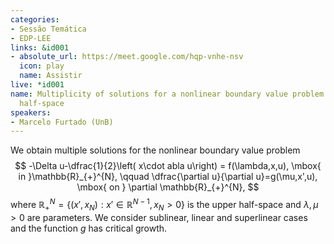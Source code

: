 ```yaml
---
categories:
- Sessão Temática
- EDP-LEE
links: &id001
- absolute_url: https://meet.google.com/hqp-vnhe-nsv
  icon: play
  name: Assistir
live: *id001
name: Multiplicity of solutions for a nonlinear boundary value problem in the upper
  half-space
speakers:
- Marcelo Furtado (UnB)
---
```


We obtain multiple solutions for the nonlinear boundary value problem $$ -\Delta u-\dfrac{1}{2}\left(  x\cdot
abla u\right)  = f(\lambda,x,u), \mbox{ in }\mathbb{R}_{+}^{N}, \qquad \dfrac{\partial u}{\partial
u}=g(\mu,x',u), \mbox{ on } \partial \mathbb{R}_{+}^{N}, $$ where $\mathbb{R}^N_+ = \{(x',x_N) : x' \in \mathbb{R}^{N-1},\,x_N>0 \}$ is the upper half-space and $\lambda,\,\mu>0$ are parameters. We consider sublinear, linear and superlinear cases and the function $g$ has critical growth.